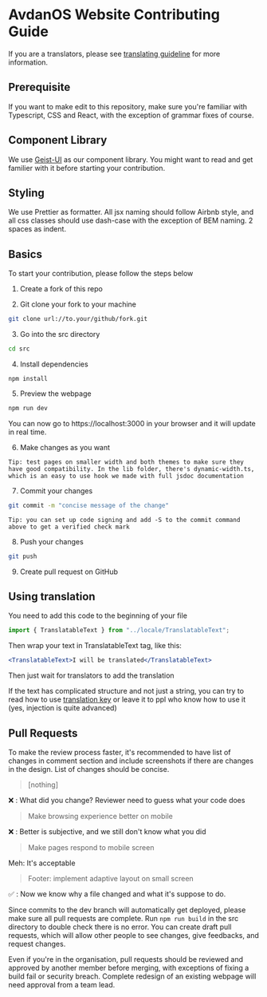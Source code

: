 # AvdanOS Website Contributing Guide

If you are a translators, please see [translating guideline](https://github.com/Avdan-OS/Website/blob/dev/TRANSLATING.md) for more information.

## Prerequisite

If you want to make edit to this repository, make sure you're familiar with Typescript, CSS and React, with the exception of grammar fixes of course.

## Component Library

We use [Geist-UI](https://geist-ui.dev/) as our component library. You might want to read and get familier with it before starting your contribution.

## Styling

We use Prettier as formatter. All jsx naming should follow Airbnb style, and all css classes should use dash-case with the exception of BEM naming. 2 spaces as indent.

## Basics

To start your contribution, please follow the steps below

1. Create a fork of this repo

2. Git clone your fork to your machine

```sh
git clone url://to.your/github/fork.git
```

3. Go into the src directory

```sh
cd src
```

4. Install dependencies

```shell
npm install
```

5. Preview the webpage

```sh
npm run dev
```

You can now go to https://localhost:3000 in your browser and it will update in real time.

6. Make changes as you want

`Tip: test pages on smaller width and both themes to make sure they have good compatibility. In the lib folder, there's dynamic-width.ts, which is an easy to use hook we made with full jsdoc documentation`

7. Commit your changes

```sh
git commit -m "concise message of the change"
```

`Tip: you can set up code signing and add -S to the commit command above to get a verified check mark`

8. Push your changes

```sh
git push
```

9. Create pull request on GitHub

## Using translation

You need to add this code to the beginning of your file

```js
import { TranslatableText } from "../locale/TranslatableText";
```

Then wrap your text in TranslatableText tag, like this:

```jsx
<TranslatableText>I will be translated</TranslatableText>
```

Then just wait for translators to add the translation

If the text has complicated structure and not just a string, you can try to read how to use [translation key](https://github.com/Avdan-OS/Website/blob/dev/src/components/translation/translationKey.md) or leave it to ppl who know how to use it (yes, injection is quite advanced)

## Pull Requests

To make the review process faster, it's recommended to have list of changes in comment section and include screenshots if there are changes in the design. List of changes should be concise.

> [nothing]

❌ : What did you change? Reviewer need to guess what your code does

> Make browsing experience better on mobile

❌ : Better is subjective, and we still don't know what you did

> Make pages respond to mobile screen

Meh: It's acceptable

> Footer: implement adaptive layout on small screen

✅ : Now we know why a file changed and what it's suppose to do.

Since commits to the dev branch will automatically get deployed, please make sure all pull requests are complete. Run `npm run build` in the src directory to double check there is no error. You can create draft pull requests, which will allow other people to see changes, give feedbacks, and request changes.

Even if you're in the organisation, pull requests should be reviewed and approved by another member before merging, with exceptions of fixing a build fail or security breach. Complete redesign of an existing webpage will need approval from a team lead.
